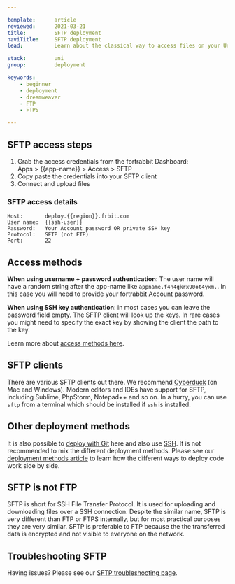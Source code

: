 ```yaml
---

template:      article
reviewed:      2021-03-21
title:         SFTP deployment
naviTitle:     SFTP deployment
lead:          Learn about the classical way to access files on your Universal App on fortrabbit.

stack:         uni
group:         deployment

keywords:
    - beginner
    - deployment
    - dreamweaver
    - FTP
    - FTPS

---
```



## SFTP access steps

1. Grab the access credentials from the fortrabbit Dashboard:  
   Apps > {{app-name}} > Access > SFTP
2. Copy paste the credentials into your SFTP client
3. Connect and upload files


### SFTP access details

```nohighlight
Host:       deploy.{{region}}.frbit.com
User name:  {{ssh-user}}
Password:   Your Account password OR private SSH key
Protocol:   SFTP (not FTP)
Port:       22
```

## Access methods

**When using username + password authentication**: The user name will have a random string after the app-name like `appname.f4n4gkrx90ot4yxm.`. In this case you will need to provide your fortrabbit Account password.

**When using SSH key authentication**: in most cases you can leave the password field empty. The SFTP client will look up the keys. In rare cases you might need to specify the exact key by showing the client the path to the key.

Learn more about [access methods here](/access-methods).


## SFTP clients

There are various SFTP clients out there. We recommend [Cyberduck](https://cyberduck.io/) (on Mac and Windows). Modern editors and IDEs have support for SFTP, including Sublime, PhpStorm, Notepad++ and so on. In a hurry, you can use `sftp` from a terminal which should be installed if `ssh` is installed.


## Other deployment methods

It is also possible to [deploy with Git](git-deployment) here and also use [SSH](/ssh-uni). It is not recommended to mix the different deployment methods. Please see our [deployment methods article](deployment-methods-uni) to learn how the different ways to deploy code work side by side.


## SFTP is not FTP

SFTP is short for SSH File Transfer Protocol. It is used for uploading and downloading files over a SSH connection. Despite the similar name, SFTP is very different than FTP or FTPS internally, but for most practical purposes they are very similar. SFTP is preferable to FTP because the the transferred data is encrypted and not visible to everyone on the network.


## Troubleshooting SFTP

Having issues? Please see our [SFTP troubleshooting page](/sftp-troubleshooting).
